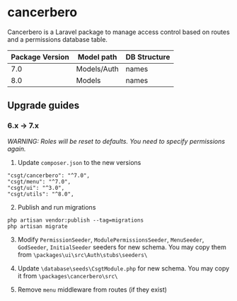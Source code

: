# cancerbero

Cancerbero is a Laravel package to manage access control based on routes and a permissions database table.

| Package Version | Model path  | DB Structure |
| --------------- | ----------- | ------------ |
| 7.0             | Models/Auth | names        |
| 8.0             | Models      | names        |

## Upgrade guides

### 6.x -> 7.x

_WARNING: Roles will be reset to defaults. You need to specify permissions again._

1. Update `composer.json` to the new versions

```
"csgt/cancerbero": "^7.0",
"csgt/menu": "^7.0",
"csgt/ui": "^3.0",
"csgt/utils": "^8.0",
```

2. Publish and run migrations

```
php artisan vendor:publish --tag=migrations
php artisan migrate
```

3. Modify `PermissionSeeder`, `ModulePermissionsSeeder`, `MenuSeeder`, `GodSeeder`, `InitialSeeder` seeders for new schema. You may copy them from
   `\packages\ui\src\Auth\stubs\seeders\`

4. Update `\database\seeds\CsgtModule.php` for new schema. You may copy it from
   `\packages\cancerbero\src\`

5. Remove `menu` middleware from routes (if they exist)
